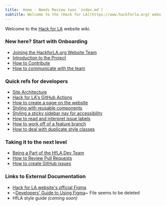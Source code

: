 ```yaml
---
title:  Home - Needs Review (was `index.md`)
subtitle: Welcome to the [Hack for LA](https://www.hackforla.org) website wiki.
---
```


Welcome to the [Hack for LA](https://www.hackforla.org) website wiki.

### New here? Start with Onboarding

- [Joining the HackforLA.org Website Team](Onboarding/Joining-the-HackforLA.org-Website-Team.md)
- [Introduction to the Project](Onboarding/Joining-the-HackforLA.org-Website-Team.md)
- [How to Contribute](https://github.com/hackforla/website/blob/gh-pages/CONTRIBUTING.md)
- [How to communicate with the team](https://github.com/hackforla/website/wiki/How-to-communicate-with-the-team)

### Quick refs for developers

- [Site Architecture](Site-Architecture/Hack-for-LA's-Site-Architecture.md)
- [Hack for LA's GitHub Actions](Hack-for-LA's-GitHub-Actions)
- [How to create a page on the website](How-To/How-to-create-a-page-on-the-HfLA-website.md)
- [Styling with reusable components](Site-Architecture/Standardized-Components.md)
- [Styling a sticky sidebar nav for accessibility](https://github.com/hackforla/website/issues/2173#issuecomment-1279768721)
- [How to read and interpret issue labels](How-To/How-to-read-and-interpret-labels.md)
- [How to work off of a feature branch](How-To/How-to-work-off-of-a-feature-branch.md)
- [How to deal with duplicate style classes](How-to-deal-with-duplicate-style-classes.md)

### Taking it to the next level

- [Being a Part of the HfLA Dev Team](Being-a-Part-of-the-Hack-For-LA--Dev-Team)
- [How to Review Pull Requests](How-To/How-to-Review-Pull-Requests.md)
- [How to create GitHub issues](How-To/How-to-create-issues.md)

### Links to External Documentation

- [Hack for LA website's official Figma](https://www.figma.com/file/0RRPy1Ph7HafI3qOITg0Mr/Hack-for-LA-Website?node-id=8561%3A72465)
- ~[Developers' Guide to Using Figma](https://docs.google.com/document/d/1Is5Ah0tUH07kWYG_J6HTo0RF8Z9Foi2l)~ File seems to be deleted
- HfLA style guide *(coming soon)*
